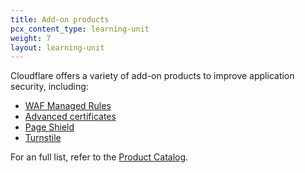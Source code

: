 ```yaml
---
title: Add-on products
pcx_content_type: learning-unit
weight: 7
layout: learning-unit
---
```


Cloudflare offers a variety of add-on products to improve application security, including:

- [WAF Managed Rules](/waf/managed-rules/)
- [Advanced certificates](/ssl/edge-certificates/advanced-certificate-manager/)
- [Page Shield](/page-shield/)
- [Turnstile](/turnstile/)

For an full list, refer to the [Product Catalog](/products/?product-group=Application+security).